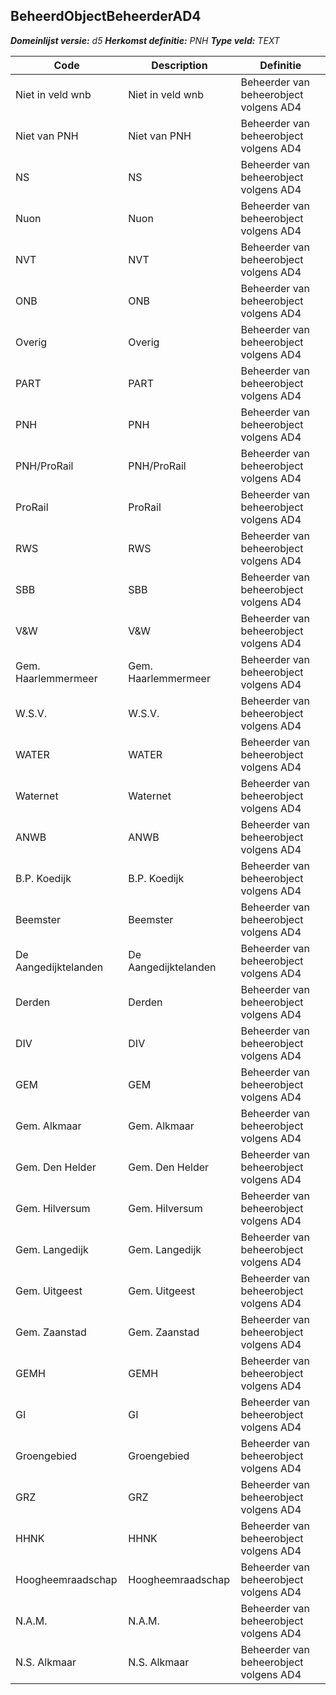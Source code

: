 ﻿## BeheerdObjectBeheerderAD4

*__Domeinlijst versie:__ d5*
*__Herkomst definitie:__ PNH*
*__Type veld:__ TEXT*

|__Code__ |__Description__ |__Definitie__	|
|	---	|	---	|   ---	| 
| Niet in veld wnb | Niet in veld wnb | Beheerder van beheerobject volgens AD4 |
| Niet van PNH | Niet van PNH | Beheerder van beheerobject volgens AD4 |
| NS | NS | Beheerder van beheerobject volgens AD4 |
| Nuon | Nuon | Beheerder van beheerobject volgens AD4 |
| NVT | NVT | Beheerder van beheerobject volgens AD4 |
| ONB | ONB | Beheerder van beheerobject volgens AD4 |
| Overig | Overig | Beheerder van beheerobject volgens AD4 |
| PART | PART | Beheerder van beheerobject volgens AD4 |
| PNH | PNH | Beheerder van beheerobject volgens AD4 |
| PNH/ProRail | PNH/ProRail | Beheerder van beheerobject volgens AD4 |
| ProRail | ProRail | Beheerder van beheerobject volgens AD4 |
| RWS | RWS | Beheerder van beheerobject volgens AD4 |
| SBB | SBB | Beheerder van beheerobject volgens AD4 |
| V&W | V&W | Beheerder van beheerobject volgens AD4 |
| Gem. Haarlemmermeer | Gem. Haarlemmermeer | Beheerder van beheerobject volgens AD4 |
| W.S.V. | W.S.V. | Beheerder van beheerobject volgens AD4 |
| WATER | WATER | Beheerder van beheerobject volgens AD4 |
| Waternet | Waternet | Beheerder van beheerobject volgens AD4 |
| ANWB | ANWB | Beheerder van beheerobject volgens AD4 |
| B.P. Koedijk | B.P. Koedijk | Beheerder van beheerobject volgens AD4 |
| Beemster | Beemster | Beheerder van beheerobject volgens AD4 |
| De Aangedijktelanden | De Aangedijktelanden | Beheerder van beheerobject volgens AD4 |
| Derden | Derden | Beheerder van beheerobject volgens AD4 |
| DIV | DIV | Beheerder van beheerobject volgens AD4 |
| GEM | GEM | Beheerder van beheerobject volgens AD4 |
| Gem. Alkmaar | Gem. Alkmaar | Beheerder van beheerobject volgens AD4 |
| Gem. Den Helder | Gem. Den Helder | Beheerder van beheerobject volgens AD4 |
| Gem. Hilversum | Gem. Hilversum | Beheerder van beheerobject volgens AD4 |
| Gem. Langedijk | Gem. Langedijk | Beheerder van beheerobject volgens AD4 |
| Gem. Uitgeest | Gem. Uitgeest | Beheerder van beheerobject volgens AD4 |
| Gem. Zaanstad | Gem. Zaanstad | Beheerder van beheerobject volgens AD4 |
| GEMH | GEMH | Beheerder van beheerobject volgens AD4 |
| GI | GI | Beheerder van beheerobject volgens AD4 |
| Groengebied | Groengebied | Beheerder van beheerobject volgens AD4 |
| GRZ | GRZ | Beheerder van beheerobject volgens AD4 |
| HHNK | HHNK | Beheerder van beheerobject volgens AD4 |
| Hoogheemraadschap | Hoogheemraadschap | Beheerder van beheerobject volgens AD4 |
| N.A.M. | N.A.M. | Beheerder van beheerobject volgens AD4 |
| N.S. Alkmaar | N.S. Alkmaar | Beheerder van beheerobject volgens AD4 |
